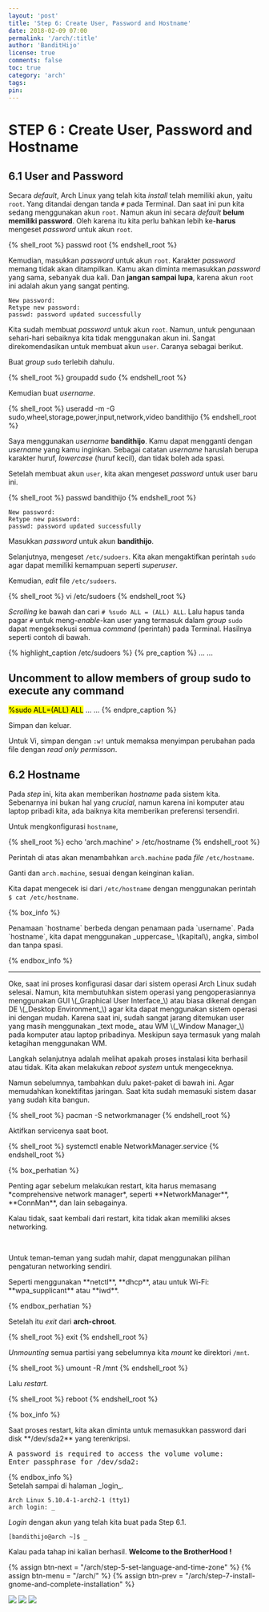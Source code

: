 ```yaml
---
layout: 'post'
title: 'Step 6: Create User, Password and Hostname'
date: 2018-02-09 07:00
permalink: '/arch/:title'
author: 'BanditHijo'
license: true
comments: false
toc: true
category: 'arch'
tags:
pin:
---
```



# STEP 6 : Create User, Password and Hostname

## 6.1 User and Password

Secara _default_, Arch Linux yang telah kita _install_ telah memiliki akun, yaitu `root`. Yang ditandai dengan tanda `#` pada Terminal. Dan saat ini pun kita sedang menggunakan akun `root`. Namun akun ini secara _default_ **belum memiliki password**. Oleh karena itu kita perlu bahkan lebih ke-**harus** mengeset _password_ untuk akun `root`.

{% shell_root %}
passwd root
{% endshell_root %}

Kemudian, masukkan _password_ untuk akun `root`. Karakter _password_ memang tidak akan ditampilkan. Kamu akan diminta memasukkan _password_ yang sama, sebanyak dua kali. Dan **jangan sampai lupa**, karena akun `root` ini adalah akun yang sangat penting.

```
New password:
Retype new password:
passwd: password updated successfully
```

Kita sudah membuat _password_ untuk akun `root`. Namun, untuk pengunaan sehari-hari sebaiknya kita tidak menggunakan akun ini. Sangat direkomendasikan untuk membuat akun `user`. Caranya sebagai berikut.

Buat _group_ `sudo` terlebih dahulu.

{% shell_root %}
groupadd sudo
{% endshell_root %}

Kemudian buat _username_.

{% shell_root %}
useradd -m -G sudo,wheel,storage,power,input,network,video bandithijo
{% endshell_root %}

Saya menggunakan _username_ **bandithijo**. Kamu dapat mengganti dengan _username_ yang kamu inginkan. Sebagai catatan _username_ haruslah berupa karakter huruf, _lowercase_ \(huruf kecil\), dan tidak boleh ada spasi.

Setelah membuat akun `user`, kita akan mengeset _password_ untuk user baru ini.

{% shell_root %}
passwd bandithijo
{% endshell_root %}

```
New password:
Retype new password:
passwd: password updated successfully
```

Masukkan _password_ untuk akun **bandithijo**.

Selanjutnya, mengeset `/etc/sudoers`. Kita akan mengaktifkan perintah `sudo` agar dapat memiliki kemampuan seperti _superuser_.

Kemudian, _edit_ file `/etc/sudoers`.

{% shell_root %}
vi /etc/sudoers
{% endshell_root %}

_Scrolling_ ke bawah dan cari `# %sudo ALL = (ALL) ALL`. Lalu hapus tanda pagar `#` untuk meng-_enable_-kan user yang termasuk dalam _group_ `sudo` dapat mengeksekusi semua _command_ \(perintah\) pada Terminal. Hasilnya seperti contoh di bawah.

{% highlight_caption /etc/sudoers %}
{% pre_caption %}
...
...
## Uncomment to allow members of group sudo to execute any command
<mark>   %sudo    ALL=(ALL) ALL</mark>
...
...
{% endpre_caption %}

Simpan dan keluar.

Untuk Vi, simpan dengan `:w!` untuk memaksa menyimpan perubahan pada file dengan *read only permisson*.

## 6.2 Hostname

Pada _step_ ini, kita akan memberikan _hostname_ pada sistem kita. Sebenarnya ini bukan hal yang _crucial_, namun karena ini komputer atau laptop pribadi kita, ada baiknya kita memberikan preferensi tersendiri.

Untuk mengkonfigurasi `hostname`,

{% shell_root %}
echo 'arch.machine' > /etc/hostname
{% endshell_root %}

Perintah di atas akan menambahkan `arch.machine` pada _file_ `/etc/hostname`.

Ganti dan `arch.machine`, sesuai dengan keinginan kalian.

Kita dapat mengecek isi dari `/etc/hostname` dengan menggunakan perintah `$ cat /etc/hostname`.

{% box_info %}
<p markdown=1>Penamaan `hostname` berbeda dengan penamaan pada `username`. Pada `hostname`, kita dapat menggunakan _uppercase_ \(kapital\), angka, simbol dan tanpa spasi.</p>
{% endbox_info %}


<hr>
Oke, saat ini proses konfigurasi dasar dari sistem operasi Arch Linux sudah selesai. Namun, kita membutuhkan sistem operasi yang pengoperasiannya menggunakan GUI \(_Graphical User Interface_\) atau biasa dikenal dengan DE \(_Desktop Environment_\) agar kita dapat menggunakan sistem operasi ini dengan mudah. Karena saat ini, sudah sangat jarang ditemukan user yang masih menggunakan _text mode_ atau WM \(_Window Manager_\) pada komputer atau laptop pribadinya. Meskipun saya termasuk yang malah ketagihan menggunakan WM.

Langkah selanjutnya adalah melihat apakah proses instalasi kita berhasil atau tidak. Kita akan melakukan _reboot system_ untuk mengeceknya.

Namun sebelumnya, tambahkan dulu paket-paket di bawah ini. Agar memudahkan konektifitas jaringan. Saat kita sudah memasuki sistem dasar yang sudah kita bangun.

{% shell_root %}
pacman -S networkmanager
{% endshell_root %}

Aktifkan servicenya saat boot.

{% shell_root %}
systemctl enable NetworkManager.service
{% endshell_root %}

{% box_perhatian %}
<p markdown=1>Penting agar sebelum melakukan restart, kita harus memasang *comprehensive network manager*, seperti **NetworkManager**, **ConnMan**, dan lain sebagainya.</p>
<p markdown=1>Kalau tidak, saat kembali dari restart, kita tidak akan memiliki akses networking.</p>
<br>
<p markdown=1>Untuk teman-teman yang sudah mahir, dapat menggunakan pilihan pengaturan networking sendiri.</p>
<p markdown=1>Seperti menggunakan **netctl**, **dhcp**, atau untuk Wi-Fi: **wpa_supplicant** atau **iwd**.</p>
{% endbox_perhatian %}

Setelah itu _exit_ dari **arch-chroot**.

{% shell_root %}
exit
{% endshell_root %}

_Unmounting_ semua partisi yang sebelumnya kita _mount_ ke direktori `/mnt`.

{% shell_root %}
umount -R /mnt
{% endshell_root %}

Lalu _restart_.

{% shell_root %}
reboot
{% endshell_root %}

{% box_info %}
<p markdown=1>Saat proses restart, kita akan diminta untuk memasukkan password dari disk **/dev/sda2** yang terenkripsi.</p>
<pre>
A password is required to access the volume volume:
Enter passphrase for /dev/sda2: _
</pre>
{% endbox_info %}

<br>
Setelah sampai di halaman _login_.

```
Arch Linux 5.10.4-1-arch2-1 (tty1)
arch login: _
```

_Login_ dengan akun yang telah kita buat pada Step 6.1.

```
[bandithijo@arch ~]$ _
```

Kalau pada tahap ini kalian berhasil. **Welcome to the BrotherHood !**



<!-- NEXT PREV BUTTON -->
{% assign btn-next = "/arch/step-5-set-language-and-time-zone" %}
{% assign btn-menu = "/arch/" %}
{% assign btn-prev = "/arch/step-7-install-gnome-and-complete-installation" %}
<div class="post-nav">
<a class="btn-blue-l" href="{{ btn-next }}"><img class="btn-img" src="/assets/img/logo/logo_ap.png"></a>
<a class="btn-blue-c" href="{{ btn-menu }}"><img class="btn-img" src="/assets/img/logo/logo_menu.svg"></a>
<a class="btn-blue-r" href="{{ btn-prev }}"><img class="btn-img" src="/assets/img/logo/logo_an.png"></a>
</div>
